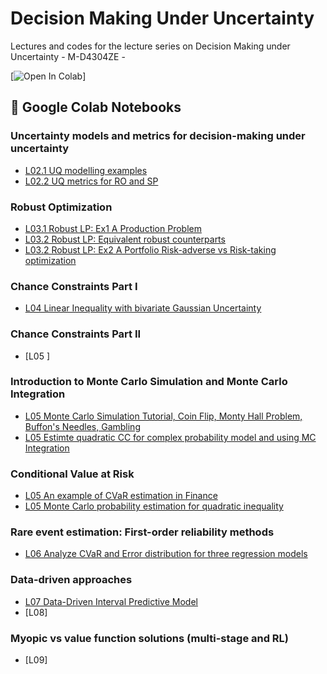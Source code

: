 # Decision Making Under Uncertainty 
Lectures and codes for the lecture series on Decision Making under Uncertainty -  M-D4304ZE - 


[![Open In Colab](https://colab.research.google.com/assets/colab-badge.svg)]


## 📌 Google Colab Notebooks


### Uncertainty models and metrics for decision-making under uncertainty

- [L02.1 UQ modelling examples](https://github.com/supsi-dacd-isaac/TeachDecisionMakingUncertainty/blob/main/L02/Modelling_examples_cvxhull_sets_parametric_non_parametric_prob.ipynb)
- [L02.2 UQ metrics for RO and SP](https://github.com/supsi-dacd-isaac/TeachDecisionMakingUncertainty/blob/main/L02/Metrics_for_UQ_and_optimization.ipynb)

### Robust Optimization

- [L03.1 Robust LP: Ex1 A Production Problem](https://github.com/supsi-dacd-isaac/TeachDecisionMakingUncertainty/blob/main/L03/ex1_robust_production_problem.ipynb)
- [L03.2 Robust LP: Equivalent robust counterparts](https://github.com/supsi-dacd-isaac/TeachDecisionMakingUncertainty/blob/main/L03/equivalence_of_robust_linear_counterparts.ipynb)    
- [L03.2 Robust LP: Ex2 A Portfolio Risk-adverse vs Risk-taking optimization](https://github.com/supsi-dacd-isaac/TeachDecisionMakingUncertainty/blob/main/L03/ex2_portfolio_risk_trade_off.ipynb)

### Chance Constraints Part I
 
- [L04 Linear Inequality with bivariate Gaussian Uncertainty](https://colab.research.google.com/github/supsi-dacd-isaac/TeachDecisionMakingUncertainty/blob/main/L04/CCP_feasibility_sets.ipynb)

### Chance Constraints Part II 
- [L05 ]
 
### Introduction to Monte Carlo Simulation and Monte Carlo Integration 
- [L05 Monte Carlo Simulation Tutorial, Coin Flip, Monty Hall Problem, Buffon's Needles, Gambling](https://colab.research.google.com/github/supsi-dacd-isaac/TeachDecisionMakingUncertainty/blob/main/L05_MC_simulation_examples.ipynb)
- [L05 Estimte quadratic CC for complex probability model and using MC Integration](https://colab.research.google.com/github/supsi-dacd-isaac/TeachDecisionMakingUncertainty/blob/main/L05/MC_reliability_estimation_quadratic_fun.ipynb)


### Conditional Value at Risk
- [L05 An example of CVaR estimation in Finance](https://colab.research.google.com/github/supsi-dacd-isaac/TeachDecisionMakingUncertainty/blob/main/L05/CVaR_finance_example.ipynb)
- [L05 Monte Carlo probability estimation for quadratic inequality](https://colab.research.google.com/github/supsi-dacd-isaac/TeachDecisionMakingUncertainty/blob/main/L05/MC_reliability_estimation_quadratic_fun.ipynb)

### Rare event estimation: First-order reliability methods
- [L06 Analyze CVaR and Error distribution for three regression models](https://colab.research.google.com/github/supsi-dacd-isaac/TeachDecisionMakingUncertainty/blob/main/L06/CVaR_3_regression_models.ipynb)

   
### Data-driven approaches
- [L07 Data-Driven Interval Predictive Model](https://colab.research.google.com/github/supsi-dacd-isaac/TeachDecisionMakingUncertainty/blob/main/L07/IPM.ipynb)
- [L08] 


### Myopic vs value function solutions    (multi-stage and RL)
- [L09] 

